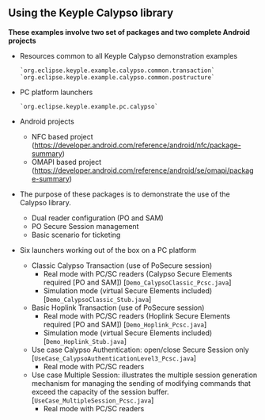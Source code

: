 **Using the Keyple Calypso library**
---

**These examples involve two set of packages and two complete Android projects**

- Resources common to all Keyple Calypso demonstration examples

      `org.eclipse.keyple.example.calypso.common.transaction`
      `org.eclipse.keyple.example.calypso.common.postructure`
- PC platform launchers

      `org.eclipse.keyple.example.pc.calypso`
- Android projects

  - NFC based project (https://developer.android.com/reference/android/nfc/package-summary)
  - OMAPI based project (https://developer.android.com/reference/android/se/omapi/package-summary)       
* The purpose of these packages is to demonstrate the use of the Calypso library.

  * Dual reader configuration (PO and SAM)
  * PO Secure Session management
  * Basic scenario for ticketing

* Six launchers working out of the box on a PC platform

  * Classic Calypso Transaction (use of PoSecure session) 
    * Real mode with PC/SC readers (Calypso Secure Elements required [PO and SAM]) [`Demo_CalypsoClassic_Pcsc.java`]
    * Simulation mode (virtual Secure Elements included) [`Demo_CalypsoClassic_Stub.java`]
  * Basic Hoplink Transaction (use of PoSecure session) 
    * Real mode with PC/SC readers (Hoplink Secure Elements required [PO and SAM]) [`Demo_Hoplink_Pcsc.java`]
    * Simulation mode (virtual Secure Elements included) [`Demo_Hoplink_Stub.java`]
  * Use case Calypso Authentication: open/close Secure Session only [`UseCase_CalypsoAuthenticationLevel3_Pcsc.java`]
    * Real mode with PC/SC readers
  * Use case Multiple Session: illustrates the multiple session generation mechanism for managing the sending of modifying commands that exceed the capacity of the session buffer.  [`UseCase_MultipleSession_Pcsc.java`]
    * Real mode with PC/SC readers
